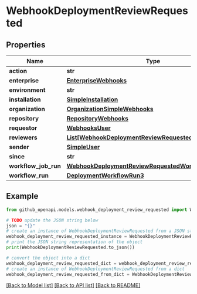 # WebhookDeploymentReviewRequested


## Properties

Name | Type | Description | Notes
------------ | ------------- | ------------- | -------------
**action** | **str** |  | 
**enterprise** | [**EnterpriseWebhooks**](EnterpriseWebhooks.md) |  | [optional] 
**environment** | **str** |  | 
**installation** | [**SimpleInstallation**](SimpleInstallation.md) |  | [optional] 
**organization** | [**OrganizationSimpleWebhooks**](OrganizationSimpleWebhooks.md) |  | 
**repository** | [**RepositoryWebhooks**](RepositoryWebhooks.md) |  | 
**requestor** | [**WebhooksUser**](WebhooksUser.md) |  | 
**reviewers** | [**List[WebhookDeploymentReviewRequestedReviewersInner]**](WebhookDeploymentReviewRequestedReviewersInner.md) |  | 
**sender** | [**SimpleUser**](SimpleUser.md) |  | 
**since** | **str** |  | 
**workflow_job_run** | [**WebhookDeploymentReviewRequestedWorkflowJobRun**](WebhookDeploymentReviewRequestedWorkflowJobRun.md) |  | 
**workflow_run** | [**DeploymentWorkflowRun3**](DeploymentWorkflowRun3.md) |  | 

## Example

```python
from github_openapi.models.webhook_deployment_review_requested import WebhookDeploymentReviewRequested

# TODO update the JSON string below
json = "{}"
# create an instance of WebhookDeploymentReviewRequested from a JSON string
webhook_deployment_review_requested_instance = WebhookDeploymentReviewRequested.from_json(json)
# print the JSON string representation of the object
print(WebhookDeploymentReviewRequested.to_json())

# convert the object into a dict
webhook_deployment_review_requested_dict = webhook_deployment_review_requested_instance.to_dict()
# create an instance of WebhookDeploymentReviewRequested from a dict
webhook_deployment_review_requested_from_dict = WebhookDeploymentReviewRequested.from_dict(webhook_deployment_review_requested_dict)
```
[[Back to Model list]](../README.md#documentation-for-models) [[Back to API list]](../README.md#documentation-for-api-endpoints) [[Back to README]](../README.md)


